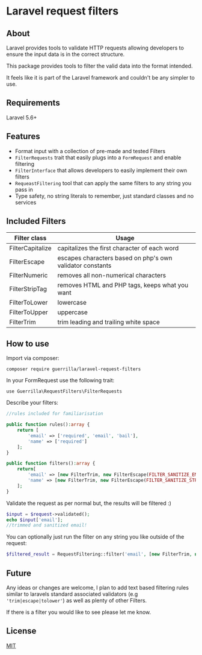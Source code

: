 # Laravel request filters

## About

Laravel provides tools to validate HTTP requests allowing developers to ensure the input data
is in the correct structure.

This package provides tools to filter the valid data into the format intended.

It feels like it is part of the Laravel framework and couldn't be any simpler to use.

## Requirements

Laravel 5.6+

## Features

- Format input with a collection of pre-made and tested Filters
- ```FilterRequests``` trait that easily plugs into a ```FormRequest``` and enable filtering
- ```FilterInterface``` that allows developers to easily implement their own filters
- ```RequeastFiltering``` tool that can apply the same filters to any string you pass in
- Type safety, no string literals to remember, just standard classes and no services

## Included Filters

| Filter class | Usage |
| -------------| ------------- |
| FilterCapitalize | capitalizes the first character of each word |
| FilterEscape | escapes characters based on php's own validator constants |
| FilterNumeric | removes all non-numerical characters |
| FilterStripTag | removes HTML and PHP tags, keeps what you want |
| FilterToLower | lowercase |
| FilterToUpper | uppercase |
| FilterTrim | trim leading and trailing white space |

## How to use

Import via composer:

```composer require guerrilla/laravel-request-filters```

In your FormRequest use the following trait:

```use Guerrilla\RequestFilters\FilterRequests```

Describe your filters:

```php
//rules included for familiarisation

public function rules():array {
    return [
        'email' => ['required', 'email', 'bail'],
        'name' => ['required']
    ];
}

public function filters():array {
    return[
        'email' => [new FilterTrim, new FilterEscape(FILTER_SANITIZE_EMAIL)],
        'name' => [new FilterTrim, new FilterEscape(FILTER_SANITIZE_STRING), new FilterCapitalize]
    ];
}
```



Validate the request as per normal but, the results will be filtered :)

```php
$input = $request->validated();
echo $input['email'];
//trimmed and sanitized email!
```


You can optionally just run the filter on any string you like outside of the request:

```php
$filtered_result = RequestFiltering::filter('email', [new FilterTrim, new FilterEscape(FILTER_SANITIZE_EMAIL)]);
```

## Future

Any ideas or changes are welcome, I plan to add text based filtering rules similar to laravels
standard associated validators (e.g ```'trim|escape|tolower'```) as well as plenty of other Filters.

If there is a filter you would like to see please let me know.


## License

[MIT](http://opensource.org/licenses/MIT)